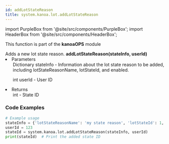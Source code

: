 ```yaml
---
id: addLotStateReason
title: system.kanoa.lot.addLotStateReason
---
```


import PurpleBox from '@site/src/components/PurpleBox';
import HeaderBox from '@site/src/components/HeaderBox';

<PurpleBox>This function is part of the <b>kanoaOPS</b> module</PurpleBox>

<HeaderBox header="Description">
  Adds a new lot state reason.
</HeaderBox>

<HeaderBox header="Syntax">
  <b>addLotStateReason(stateInfo, userId)</b>
    <li>Parameters <br />
      <ul>Dictionary stateInfo - Information about the lot state reason to be added, including lotStateReasonName, lotStateId, and enabled.</ul>
      <ul>int userId - User ID</ul>
    </li>
    <li>Returns <br />
      <ul>int - State ID</ul>
    </li>

</HeaderBox>

### Code Examples

```python
# Example usage
stateInfo = {'lotStateReasonName': 'my state reason', 'lotStateId': 1, 'enabled': True}
userId = 123
stateId = system.kanoa.lot.addLotStateReason(stateInfo, userId)
print(stateId)  # Print the added state ID


